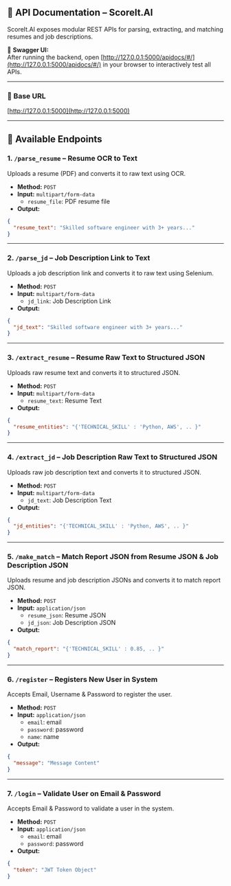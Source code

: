 ## 📘 API Documentation – ScoreIt.AI

ScoreIt.AI exposes modular REST APIs for parsing, extracting, and matching resumes and job descriptions.

🧭 **Swagger UI:**  
After running the backend, open [http://127.0.0.1:5000/apidocs/#/](http://127.0.0.1:5000/apidocs/#/) in your browser to interactively test all APIs.

---

### 📍 Base URL
[http://127.0.0.1:5000](http://127.0.0.1:5000)

---

## 🚀 Available Endpoints

### 1. `/parse_resume` – Resume OCR to Text
Uploads a resume (PDF) and converts it to raw text using OCR.

- **Method:** `POST`
- **Input:** `multipart/form-data`
  - `resume_file`: PDF resume file
- **Output:**
```json
{
  "resume_text": "Skilled software engineer with 3+ years..."
}
```

---

### 2. `/parse_jd` – Job Description Link to Text
Uploads a job description link and converts it to raw text using Selenium.

- **Method:** `POST`
- **Input:** `multipart/form-data`
  - `jd_link`: Job Description Link
- **Output:**
```json
{
  "jd_text": "Skilled software engineer with 3+ years..."
}
```

---

### 3. `/extract_resume` – Resume Raw Text to Structured JSON
Uploads raw resume text and converts it to structured JSON.

- **Method:** `POST`
- **Input:** `multipart/form-data`
  - `resume_text`: Resume Text
- **Output:**
```json
{
  "resume_entities": "{'TECHNICAL_SKILL' : 'Python, AWS', .. }"
}
```

---

### 4. `/extract_jd` – Job Description Raw Text to Structured JSON
Uploads raw job description text and converts it to structured JSON.

- **Method:** `POST`
- **Input:** `multipart/form-data`
  - `jd_text`: Job Description Text
- **Output:**
```json
{
  "jd_entities": "{'TECHNICAL_SKILL' : 'Python, AWS', .. }"
}
```

---

### 5. `/make_match` – Match Report JSON from Resume JSON & Job Description JSON
Uploads resume and job description JSONs and converts it to match report JSON.

- **Method:** `POST`
- **Input:** `application/json`
  - `resume_json`: Resume JSON
  - `jd_json`: Job Description JSON
- **Output:**
```json
{
  "match_report": "{'TECHNICAL_SKILL' : 0.85, .. }"
}
```

---

### 6. `/register` – Registers New User in System
Accepts Email, Username & Password to register the user. 

- **Method:** `POST`
- **Input:** `application/json`
  - `email`: email
  - `password`: password
  - `name`: name
- **Output:**
```json
{
  "message": "Message Content" 
}
```

---

### 7. `/login` – Validate User on Email & Password
Accepts Email & Password to validate a user in the system.

- **Method:** `POST`
- **Input:** `application/json`
  - `email`: email
  - `password`: password
- **Output:**
```json
{
  "token": "JWT Token Object" 
}
```
